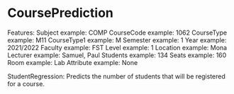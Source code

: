 # CoursePrediction

Features:
Subject example: COMP
CourseCode example: 1062
CourseType example: M11
CourseType1 example: M
Semester example: 1
Year example: 2021/2022
Faculty example: FST
Level example: 1
Location example: Mona
Lecturer example: Samuel, Paul
Students example: 134
Seats example: 160
Room example: Lab
Attribute example: None

StudentRegression: Predicts the number of students that will be registered for a course. 
